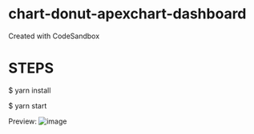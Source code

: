 # chart-donut-apexchart-dashboard
Created with CodeSandbox

# STEPS
$ yarn install


$ yarn start

Preview:
![image](https://github.com/user-attachments/assets/25eab637-58bb-41d7-a54a-4d6beba8cf69)
